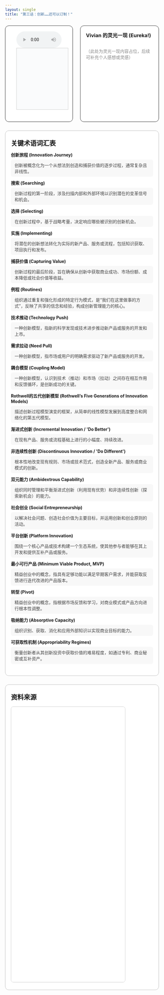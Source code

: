 ```yaml
---
layout: single
title: "第三话：创新……还可以订制！"
---
```


<!-- 上方：音频+字幕 | Vivian 的灵光一现 -->
<div style="display: flex; gap: 24px; margin-bottom: 2em; align-items: stretch; max-height: 340px; min-height: 240px;max-width: 1000 px;">
  <!-- 左上：音频+字幕 -->
  <div style="flex: 2 1 0; display: flex; flex-direction: column; justify-content: flex-start;border: 1px solid #222; border-radius: 12px; padding: 18px 36px; background: #fff;">
    <audio id="audio-ep3" controls style="width: 100%; max-width: 700px;">
      <source src="/class/assets/podcasts/innovation_ep3.wav" type="audio/wav">
      您的浏览器不支持 audio 元素。
    </audio>
    <div id="lrc-container-ep3" style="width: 100%; max-width: 700px; max-height: 240px; min-height: 180px; overflow-y: auto; border: 1px solid #ccc; padding: 10px; background: #fafbfc; margin-bottom: 1.5em;">
      <ul id="lrc-list-ep3" style="margin:0; padding:0;"></ul>
    </div>
  </div>
  <!-- 右上：Vivian 的灵光一现 -->
  <div style="flex: 1 1 0; border: 1.5px solid #222; border-radius: 12px; padding: 18px; background: #fff; min-width: 220px; display: flex; flex-direction: column;">
    <h3 style="margin-top:0;">Vivian 的灵光一现 (Eureka!)</h3>
    <div style="flex:1; height: 100%; overflow-y: auto; min-height: 120px; color: #888;">
      <p>（此处为灵光一现内容占位，后续可补充个人感想或灵感）</p>
    </div>
  </div>
</div>

<!-- 下方：关键术语词汇表 | 资料来源 -->
<div style="margin-bottom:2em; border:1.5px solid #bbb; border-radius:12px; background:#fff; padding:24px 18px; max-width:1000px;">
  <h2 style="margin: 0;">关键术语词汇表</h2>
  <ul style="list-style:none; padding:0; margin-top:1em;">
    <li style="margin-bottom:10px;">
      <div style="font-weight:bold;">创新旅程 (Innovation Journey)</div>
      <div style="margin-top:6px; color:#444; background:#f8f8f8; border-radius:6px; padding:8px 12px;">创新被概念化为一个从想法到创造和捕获价值的逐步过程，通常复杂且非线性。</div>
    </li>
    <li style="margin-bottom:10px;">
      <div style="font-weight:bold;">搜索 (Searching)</div>
      <div style="margin-top:6px; color:#444; background:#f8f8f8; border-radius:6px; padding:8px 12px;">创新过程的第一阶段，涉及扫描内部和外部环境以识别潜在的变革信号和机会。</div>
    </li>
    <li style="margin-bottom:10px;">
      <div style="font-weight:bold;">选择 (Selecting)</div>
      <div style="margin-top:6px; color:#444; background:#f8f8f8; border-radius:6px; padding:8px 12px;">在创新过程中，基于战略考量，决定响应哪些被识别的创新机会。</div>
    </li>
    <li style="margin-bottom:10px;">
      <div style="font-weight:bold;">实施 (Implementing)</div>
      <div style="margin-top:6px; color:#444; background:#f8f8f8; border-radius:6px; padding:8px 12px;">将潜在的创新想法转化为实际的新产品、服务或流程，包括知识获取、项目执行和发布。</div>
    </li>
    <li style="margin-bottom:10px;">
      <div style="font-weight:bold;">捕获价值 (Capturing Value)</div>
      <div style="margin-top:6px; color:#444; background:#f8f8f8; border-radius:6px; padding:8px 12px;">创新过程的最后阶段，旨在确保从创新中获取商业成功、市场份额、成本降低或社会价值等收益。</div>
    </li>
    <li style="margin-bottom:10px;">
      <div style="font-weight:bold;">例程 (Routines)</div>
      <div style="margin-top:6px; color:#444; background:#f8f8f8; border-radius:6px; padding:8px 12px;">组织通过重复和强化形成的特定行为模式，是“我们在这里做事的方式”，反映了共享的信念和经验，构成创新管理能力的核心。</div>
    </li>
    <li style="margin-bottom:10px;">
      <div style="font-weight:bold;">技术推动 (Technology Push)</div>
      <div style="margin-top:6px; color:#444; background:#f8f8f8; border-radius:6px; padding:8px 12px;">一种创新模型，指新的科学发现或技术进步推动新产品或服务的开发和上市。</div>
    </li>
    <li style="margin-bottom:10px;">
      <div style="font-weight:bold;">需求拉动 (Need Pull)</div>
      <div style="margin-top:6px; color:#444; background:#f8f8f8; border-radius:6px; padding:8px 12px;">一种创新模型，指市场或用户的明确需求驱动了新产品或服务的开发。</div>
    </li>
    <li style="margin-bottom:10px;">
      <div style="font-weight:bold;">耦合模型 (Coupling Model)</div>
      <div style="margin-top:6px; color:#444; background:#f8f8f8; border-radius:6px; padding:8px 12px;">一种创新模型，认识到技术（推动）和市场（拉动）之间存在相互作用和反馈循环，是创新成功的关键。</div>
    </li>
    <li style="margin-bottom:10px;">
      <div style="font-weight:bold;">Rothwell的五代创新模型 (Rothwell’s Five Generations of Innovation Models)</div>
      <div style="margin-top:6px; color:#444; background:#f8f8f8; border-radius:6px; padding:8px 12px;">描述创新过程模型演变的框架，从简单的线性模型发展到高度整合和网络化的第五代模型。</div>
    </li>
    <li style="margin-bottom:10px;">
      <div style="font-weight:bold;">渐进式创新 (Incremental Innovation / 'Do Better')</div>
      <div style="margin-top:6px; color:#444; background:#f8f8f8; border-radius:6px; padding:8px 12px;">在现有产品、服务或流程基础上进行的小幅度、持续改进。</div>
    </li>
    <li style="margin-bottom:10px;">
      <div style="font-weight:bold;">非连续性创新 (Discontinuous Innovation / 'Do Different')</div>
      <div style="margin-top:6px; color:#444; background:#f8f8f8; border-radius:6px; padding:8px 12px;">根本性地改变现有规则、市场或技术范式，创造全新产品、服务或商业模式的创新。</div>
    </li>
    <li style="margin-bottom:10px;">
      <div style="font-weight:bold;">双元能力 (Ambidextrous Capability)</div>
      <div style="margin-top:6px; color:#444; background:#f8f8f8; border-radius:6px; padding:8px 12px;">组织同时管理和平衡渐进式创新（利用现有优势）和非连续性创新（探索新机会）的能力。</div>
    </li>
    <li style="margin-bottom:10px;">
      <div style="font-weight:bold;">社会创业 (Social Entrepreneurship)</div>
      <div style="margin-top:6px; color:#444; background:#f8f8f8; border-radius:6px; padding:8px 12px;">以解决社会问题、创造社会价值为主要目标，并运用创新和创业原则的活动。</div>
    </li>
    <li style="margin-bottom:10px;">
      <div style="font-weight:bold;">平台创新 (Platform Innovation)</div>
      <div style="margin-top:6px; color:#444; background:#f8f8f8; border-radius:6px; padding:8px 12px;">围绕一个核心产品或技术构建一个生态系统，使其他参与者能够在其上开发和提供互补产品或服务。</div>
    </li>
    <li style="margin-bottom:10px;">
      <div style="font-weight:bold;">最小可行产品 (Minimum Viable Product, MVP)</div>
      <div style="margin-top:6px; color:#444; background:#f8f8f8; border-radius:6px; padding:8px 12px;">精益创业中的概念，指具有足够功能以满足早期客户需求，并能获取反馈进行迭代改进的产品版本。</div>
    </li>
    <li style="margin-bottom:10px;">
      <div style="font-weight:bold;">转型 (Pivot)</div>
      <div style="margin-top:6px; color:#444; background:#f8f8f8; border-radius:6px; padding:8px 12px;">精益创业中的概念，指根据市场反馈和学习，对商业模式或产品方向进行根本性调整。</div>
    </li>
    <li style="margin-bottom:10px;">
      <div style="font-weight:bold;">吸纳能力 (Absorptive Capacity)</div>
      <div style="margin-top:6px; color:#444; background:#f8f8f8; border-radius:6px; padding:8px 12px;">组织识别、获取、消化和应用外部知识以实现商业目标的能力。</div>
    </li>
    <li style="margin-bottom:10px;">
      <div style="font-weight:bold;">可获取性机制 (Appropriability Regimes)</div>
      <div style="margin-top:6px; color:#444; background:#f8f8f8; border-radius:6px; padding:8px 12px;">衡量创新者从其创新投资中获取价值的难易程度，如通过专利、商业秘密或互补资产。</div>
    </li>
  </ul>
</div>

<!-- 资料来源模块 -->
  <div style="margin-bottom: 2em; border: 1.5px solid #bbb; border-radius: 12px; background: #fff; padding: 24px 18px; max-width: 1000px; max-height: 1100px;">
    <h2 style="margin-top: 0;">资料来源</h2>
    <iframe src="/class/assets/podcasts/Chapter 3.pdf" width="80%" height="900px" style="border:1px solid #ccc; border-radius:8px;"></iframe>
  </div>
</div>

<script>
async function fetchLRC(url) {
  const res = await fetch(url);
  return await res.text();
}
function parseLRC(lrc) {
  const lines = lrc.split('\n');
  const result = [];
  const timeExp = /^(\d{2}):(\d{2})\s+/;
  for (let line of lines) {
    const match = timeExp.exec(line);
    if (match) {
      const min = parseInt(match[1]);
      const sec = parseInt(match[2]);
      const time = min * 60 + sec;
      const text = line.replace(timeExp, '').trim();
      result.push({ time, text });
    }
  }
  return result;
}
function renderLRC(lrcArr) {
  const ul = document.getElementById('lrc-list-ep3');
  ul.innerHTML = '';
  lrcArr.forEach((item, idx) => {
    const li = document.createElement('li');
    li.textContent = item.text;
    li.setAttribute('data-idx', idx);
    li.style.listStyle = 'none';
    ul.appendChild(li);
  });
}
function syncLRC(audio, lrcArr) {
  const ul = document.getElementById('lrc-list-ep3');
  audio.addEventListener('timeupdate', () => {
    const currentTime = audio.currentTime;
    let idx = 0;
    for (let i = 0; i < lrcArr.length; i++) {
      if (currentTime >= lrcArr[i].time) idx = i;
      else break;
    }
    ul.querySelectorAll('li').forEach(li => li.classList.remove('active'));
    const activeLi = ul.querySelector(`li[data-idx=\"${idx}\"]`);
    if (activeLi) {
      activeLi.classList.add('active');
      activeLi.scrollIntoView({ behavior: 'smooth', block: 'center' });
    }
  });
}
(async function() {
  const lrcText = await fetchLRC('/class/assets/podcasts/innovation_ep3.txt');
  const lrcArr = parseLRC(lrcText);
  renderLRC(lrcArr);
  const audio = document.getElementById('audio-ep3');
  syncLRC(audio, lrcArr);
})();
</script>
<style>
#lrc-list-ep3 li.active {
  color: #fff;
  background: #0078d7;
  font-weight: bold;
}
#lrc-list-ep3 li {
  padding: 2px 0;
  transition: background 0.2s;
  font-size: 1.08em;
  line-height: 1.7;
}
</style> 